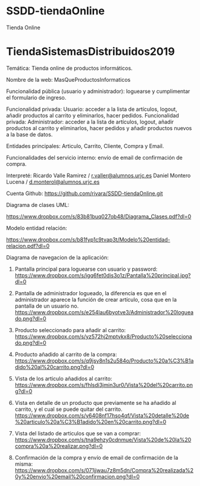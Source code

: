 # SSDD-tiendaOnline
Tienda Online
# TiendaSistemasDistribuidos2019

Temática: Tienda online de productos informáticos.

Nombre de la web: MasQueProductosInformaticos

Funcionalidad pública (usuario y administrador): loguearse y cumplimentar el formulario de ingreso.

Funcionalidad privada: Usuario: acceder a la lista de artículos, logout, añadir productos al carrito y eliminarlos, hacer pedidos.
Funcionalidad privada: Administrador: acceder a la lista de artículos, logout, añadir productos al carrito y eliminarlos, hacer pedidos y añadir productos nuevos a la base de datos.

Entidades principales: Articulo, Carrito, Cliente, Compra y Email.

Funcionalidades del servicio interno: envío de email de confirmación de compra.

Interpreté: Ricardo Valle Ramirez / r.valler@alumnos.urjc.es
            Daniel Montero Lucena / d.monterol@alumnos.urjc.es

Cuenta Github: https://github.com/rivara/SSDD-tiendaOnline.git

Diagrama de clases UML:

https://www.dropbox.com/s/83b81buq027ob48/Diagrama_Clases.pdf?dl=0

Modelo entidad relación:

https://www.dropbox.com/s/b81fyp1c9tvap3t/Modelo%20entidad-relacion.pdf?dl=0

Diagrama de navegacion de la aplicación:

1. Pantalla principal para loguearse con usuario y password:
https://www.dropbox.com/s/igq6fet0dis3o1z/Pantalla%20principal.jpg?dl=0

2. Pantalla de administrador logueado, la diferencia es que en el administrador aparece la función de crear artículo,
cosa que en la pantalla de un usuario no.
https://www.dropbox.com/s/e254lau6byotve3/Administrador%20logueado.png?dl=0

3. Producto seleccionado para añadir al carrito:
https://www.dropbox.com/s/yz572hj2mptvkx8/Producto%20seleccionado.png?dl=0

4. Producto añadido al carrito de la compra:
https://www.dropbox.com/s/q9jsy8n1s2u584o/Producto%20a%C3%B1adido%20al%20carrito.png?dl=0

5. Vista de los articulo añadidos al carrito:
https://www.dropbox.com/s/fhlsdi3jmin3ur0/Vista%20del%20carrito.png?dl=0

6. Vista en detalle de un producto que previamente se ha añadido al carrito, y el cual se puede quitar del carrito.
https://www.dropbox.com/s/y6408nf17hso4qf/Vista%20detalle%20de%20articulo%20a%C3%B1adido%20en%20carrito.png?dl=0

7. Vista del listado de articulos que se van a comprar:
https://www.dropbox.com/s/tna9ehzy0cdnmue/Vista%20de%20la%20compra%20a%20realizar.png?dl=0

8. Confirmación de la compra y envío de email de confirmación de la misma:
https://www.dropbox.com/s/071jjwau7z8m5dn/Compra%20realizada%20y%20envio%20email%20confirmacion.png?dl=0

